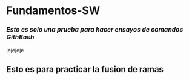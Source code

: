 # Fundamentos-SW
### *Esto es solo una prueba para hacer ensayos de comandos GithBash*

jejejeje


## Esto es para practicar la fusion de ramas 
